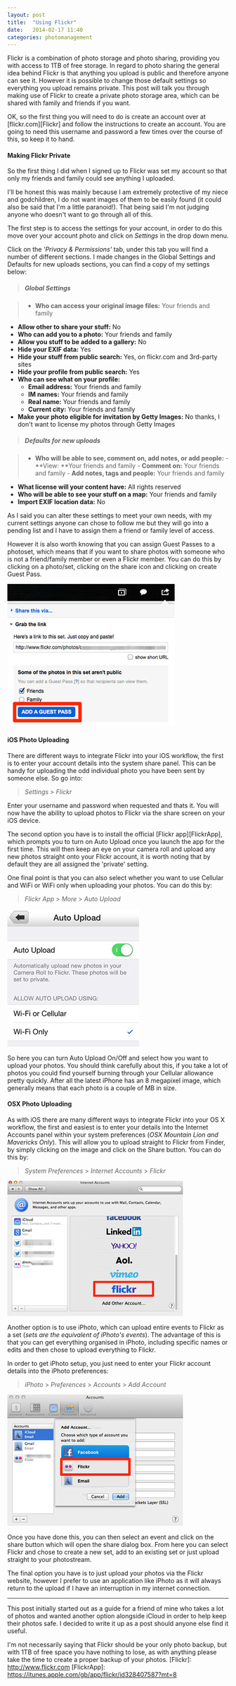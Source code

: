```yaml
---
layout: post
title:  "Using Flickr"
date:   2014-02-17 11:40
categories: photomanagement
---
```


Flickr is a combination of photo storage and photo sharing, providing you with access to 1TB of free storage. In regard to photo sharing the general idea behind Flickr is that anything you upload is public and therefore anyone can see it. However it is possible to change those default settings so everything you upload remains private. This post will talk you through making use of Flickr to create a private photo storage area, which can be shared with family and friends if you want.

OK, so the first thing you will need to do is create an account over at [flickr.com][Flickr] and follow the instructions to create an account. You are going to need this username and password a few times over the course of this, so keep it to hand.

#### Making Flickr Private

So the first thing I did when I signed up to Flickr was set my account so that only my friends and family could see anything I uploaded. 

I'll be honest this was mainly because I am extremely protective of my niece and godchildren, I do not want images of them to be easily found (it could also be said that I'm a little paranoid!). That being said I'm not judging anyone who doesn't want to go through all of this.

The first step is to access the settings for your account, in order to do this move over your account photo and click on *Settings* in the drop down menu.

Click on the *'Privacy & Permissions'* tab, under this tab you will find a number of different sections. I made changes in the Global Settings and Defaults for new uploads sections, you can find a copy of my settings below:

> ##### Global Settings

> - **Who can access your original image files:** Your friends and family
- **Allow other to share your stuff:** No
- **Who can add you to a photo:** Your friends and family
- **Allow you stuff to be added to a gallery:** No
- **Hide your EXIF data:** Yes
- **Hide your stuff from public search:** Yes, on flickr.com and 3rd-party sites
- **Hide your profile from public search:** Yes
- **Who can see what on your profile:**
	- **Email address:** Your friends and family
	- **IM names:** Your friends and family
	- **Real name:** Your friends and family
	- **Current city:** Your friends and family
- **Make your photo eligible for invitation by Getty Images:** No thanks, I don't want to license my photos through Getty Images

> ##### Defaults for new uploads

>- **Who will be able to see, comment on, add notes, or add people:**
	- **View: **Your friends and family
	- **Comment on:** Your friends and family
	- **Add notes, tags and people:** Your friends and family
- **What license will your content have:** All rights reserved
- **Who will be able to see your stuff on a map:** Your friends and family
- **Import EXIF location data:** No

As I said you can alter these settings to meet your own needs, with my current settings anyone can chose to follow me but they will go into a pending list and I have to assign them a friend or family level of access.

However it is also worth knowing that you can assign Guest Passes to a photoset, which means that if you want to share photos with someone who is not a friend/family member or even a Flickr member. You can do this by clicking on a photo/set, clicking on the share icon and clicking on create Guest Pass.

![Flickr Guest Pass Account](/img/postimages/2014-02-17-Using-Flickr-GuestPass.jpg)
<br>


#### iOS Photo Uploading

There are different ways to integrate Flickr into your iOS workflow, the first is to enter your account details into the system share panel. This can be handy for uploading the odd individual photo you have been sent by someone else. So go into:

> *Settings* > *Flickr*

Enter your username and password when requested and thats it. You will now have the ability to  upload photos to Flickr via the share screen on your iOS device.

The second option you have is to install the official [Flickr app][FlickrApp], which prompts you to turn on Auto Upload once you launch the app for the first time. This will then keep an eye on your camera roll and upload any new photos straight onto your Flickr account, it is worth noting that by default they are all assigned the 'private' setting. 

One final point is that you can also select whether you want to use Cellular and WiFi or WiFi only when uploading your photos. You can do this by:

> *Flickr App* > *More* > *Auto Upload*

![IOS Flickr App](/img/postimages/2014-02-17-Using-Flickr-FlickrApp.jpg)
<br>

So here you can turn Auto Upload On/Off and select how you want to upload your photos. You should think carefully about this, if you take a lot of photos you could find yourself burning through your Cellular allowance pretty quickly. After all the latest iPhone has an 8 megapixel image, which generally means that each photo is a couple of MB in size.

#### OSX Photo Uploading

As with iOS there are many different ways to integrate Flickr into your OS X workflow, the first and easiest is to enter your details into the Internet Accounts panel within your system preferences (*OSX Mountain Lion and Mavericks Only*). This will allow you to upload straight to Flickr from Finder, by simply clicking on the image and click on the Share button. You can do this by:

> *System Preferences* > *Internet Accounts* > *Flickr*

![OSX Flickr Account](/img/postimages/2014-02-17-Using-Flickr-OSXFlickr.jpg)
<br>

Another option is to use iPhoto, which can upload entire events to Flickr as a set (*sets are the equivalent of iPhoto's events*). The advantage of this is that you can get everything organised in iPhoto, including specific names or edits and then chose to upload everything to Flickr.

In order to get iPhoto setup, you just need to enter your Flickr account details into the iPhoto preferences:

> *iPhoto* > *Preferences* > *Accounts* > *Add Account*

![OSX iPhoto Account](/img/postimages/2014-02-17-Using-Flickr-iPhotoFlickr.jpg)
<br>

Once you have done this, you can then select an event and click on the share button which will open the share dialog box. From here you can select Flickr and chose to create a new set, add to an existing set or just upload straight to your photostream.

The final option you have is to just upload your photos via the Flickr website, however I prefer to use an application like iPhoto as it will always return to the upload if I have an interruption in my internet connection.

*****

This post initially started out as a guide for a friend of mine who takes a lot of photos and wanted another option alongside iCloud in order to help keep their photos safe. I decided to write it up as a post should anyone else find it useful. 

I'm not necessarily saying that Flickr should be your only photo backup, but with 1TB of free space you have nothing to lose, as with anything please take the time to create a proper backup of your photos.
[Flickr]: http://www.flickr.com
[FlickrApp]: https://itunes.apple.com/gb/app/flickr/id328407587?mt=8
